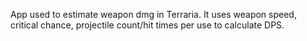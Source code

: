 App used to estimate weapon dmg in Terraria.
It uses weapon speed, critical chance, projectile count/hit times per use to calculate DPS.